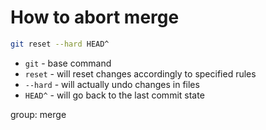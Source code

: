 # How to abort merge

```bash
git reset --hard HEAD^
```

- `git` - base command
- `reset` - will reset changes accordingly to specified rules
- `--hard` - will actually undo changes in files
- `HEAD^` - will go back to the last commit state

group: merge


